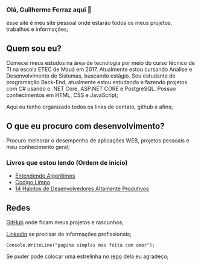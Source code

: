 ### Olá, Guilherme Ferraz aqui 👋

esse site é meu site pessoal onde estarão todos os meus projetos, trabalhos e informações;

## Quem sou eu?
Comecei meus estudos na área de tecnologia por meio do curso técnico de TI na escola ETEC de Mauá em 2017.
Atualmente estou cursando Analise e Desenvolvimento de Sistemas, buscando estágio.
Sou estudante de programação Back-End, atualmente estou estudando e fazendo projetos com C# usando o .NET Core, ASP.NET CORE e PostgreSQL.
Possuo conhecimentos em HTML, CSS e JavaScript;

Aqui eu tenho organizado todos os links de contato, github e afins;

## O que eu procuro com desenvolvimento?

Procuro melhorar o desempenho de aplicações WEB, projetos pessoais e meu conhecimento geral;

### Livros que estou lendo (Ordem de inicio)
- [Entendendo Algoritimos](https://a.co/d/ddxpTwm)
- [Codigo Limpo](https://a.co/d/aF1qeVT)
- [14 Hábitos de Desenvolvedores Altamente Produtivos](https://a.co/d/4DrckWM)


## Redes
[GitHub](https://github.com/awsmgui) onde ficam meus projetos e rascunhos;

[Linkedin](www.linkedin.com/in/guilhermeferraz2) se precisar de informações profissionais;

```
Console.WriteLine("pagina simples mas feita com amor");
```

Se puder pode colocar uma estrelinha no [repo](https://github.com/awsmgui/guilhermeferraz.com) dela eu agradeço;
